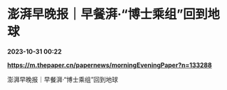 # 澎湃早晚报｜早餐湃·“博士乘组”回到地球

**2023-10-31 00:22**

**https://m.thepaper.cn/papernews/morningEveningPaper?n=133288**

澎湃早晚报｜早餐湃·“博士乘组”回到地球